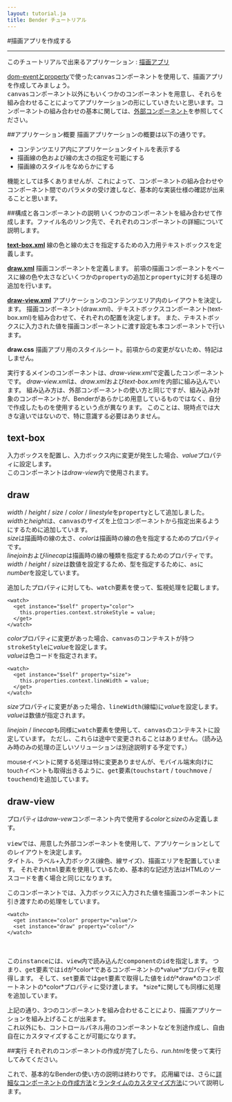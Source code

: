 ```yaml
---
layout: tutorial.ja
title: Bender チュートリアル
---
```

#描画アプリを作成する

-----
このチュートリアルで出来るアプリケーション : [描画アプリ](../../run.html?href=docs/tutorial/draw_app/draw-view.xml)

[dom-eventとproperty](canvas.ja.html)で使った<tt>canvas</tt>コンポーネントを使用して、描画アプリを作成してみましょう。  
<tt>canvas</tt>コンポーネント以外にもいくつかのコンポーネントを用意し、それらを組み合わせることによってアプリケーションの形にしていきたいと思います。コンポーネントの組み合わせの基本に関しては、[外部コンポーネント](external-component.ja.html)を参照してください。

##アプリケーション概要
描画アプリケーションの概要は以下の通りです。
<ul class="item">
  <li>コンテンツエリア内にアプリケーションタイトルを表示する</li>
  <li>描画線の色および線の太さの指定を可能にする</li>
  <li>描画線のスタイルをなめらかにする</li>
</ul>
機能としては多くありませんが、これによって、コンポーネントの組み合わせやコンポーネント間でのパラメタの受け渡しなど、基本的な実装仕様の確認が出来ることと思います。


##構成と各コンポーネントの説明
いくつかのコンポーネントを組み合わせて作成します。ファイル名のリンク先で、それぞれのコンポーネントの詳細について説明します。

<strong><a href="#text-box-title">text-box.xml</a></strong>
線の色と線の太さを指定するための入力用テキストボックスを定義します。

<strong><a href="#draw-title">draw.xml</a></strong>
描画コンポーネントを定義します。
前項の描画コンポーネントをベースに線の色や太さなどいくつかの<tt>property</tt>の追加と<tt>property</tt>に対する処理の追加を行います。

<strong><a href="#draw-view-title">draw-view.xml</a></strong>
アプリケーションのコンテンツエリア内のレイアウトを決定します。
描画コンポーネント(draw.xml)、テキストボックスコンポーネント(text-box.xml)を組み合わせて、それぞれの配置を決定します。
また、テキストボックスに入力された値を描画コンポーネントに渡す設定も本コンポーネントで行います。

<strong>draw.css</strong>
描画アプリ用のスタイルシート。前項からの変更がないため、特記はしません。

実行するメインのコンポーネントは、*draw-view.xml*で定義したコンポーネントです。
*draw-view.xml*は、*draw.xml*および*text-box.xml*を内部に組み込んでいます。
組み込み方は、外部コンポーネントの使い方と同じですが、組み込み対象のコンポーネントが、Benderがあらかじめ用意しているものではなく、自分で作成したものを使用するという点が異なります。
このことは、現時点では大きな違いではないので、特に意識する必要はありません。

<h2 id="text-box-title">text-box</h2>

<blockquote class="code" id="text-box">
</blockquote>
<script src="../../flexo.js">
</script>
<script>
flexo.ez_xhr("draw_app/text-box.xml", { responseType: "text"}, function (req) {
  document.querySelector("#text-box").appendChild(flexo.$pre(req.response));
});
</script>

入力ボックスを配置し、入力ボックス内に変更が発生した場合、*value*プロパティに設定します。  
このコンポーネントは*draw-view*内で使用されます。


<h2 id="draw-title">draw</h2>

<blockquote class="code" id="draw">
</blockquote>
<script src="../../flexo.js">
</script>
<script>
flexo.ez_xhr("draw_app/draw.xml", { responseType: "text"}, function (req) {
  document.querySelector("#draw").appendChild(flexo.$pre(req.response));
});
</script>

<property name="context" as="dynamic"
  value="this.views.$root.getContext('2d')" />
<property name="width" as="number" />
<property name="height" as="number" />
<property name="down" as="boolean" value="false" />
<property name="size" as="number" />
<property name="color" />
<property name="linejoin" value="round"/>
<property name="linecap" value="round"/>

*width* / *height* / *size* / *color* / *linestyle*を<tt>property</tt>として追加しました。  
*width*と*height*は、<tt>canvas</tt>のサイズを上位コンポーネントから指定出来るようにするために追加しています。  
*size*は描画時の線の太さ、*color*は描画時の線の色を指定するためのプロパティです。  
*linejoin*および*linecap*は描画時の線の種類を指定するためのプロパティです。  
*width* / *height* / *size*は数値を設定するため、型を指定するために、<tt>as</tt>に*number*を設定しています。  

追加したプロパティに対しても、<tt>watch</tt>要素を使って、監視処理を記載します。  

	<watch>
	  <get instance="$self" property="color">
	    this.properties.context.strokeStyle = value;
	  </get>
	</watch>
*color*プロパティに変更があった場合、<tt>canvas</tt>のコンテキストが持つ<tt>strokeStyle</tt>に*value*を設定します。  
*value*は色コードを指定されます。

	<watch>
	  <get instance="$self" property="size">
	    this.properties.context.lineWidth = value;
	  </get>
	</watch>
*size*プロパティに変更があった場合、<tt>lineWidth</tt>(線幅)に*value*を設定します。  
*value*は数値が指定されます。

*linejoin* / *linecap*も同様に<tt>watch</tt>要素を使用して、<tt>canvas</tt>のコンテキストに設定しています。
ただし、これらは途中で変更されることはありません。（読み込み時のみの処理の正しいソリューションは別途説明する予定です。）

mouseイベントに関する処理は特に変更ありませんが、モバイル端末向けにtouchイベントも取得出きるように、<tt>get</tt>要素(<tt>touchstart</tt> / <tt>touchmove</tt> / <tt>touchend</tt>)を追加しています。


<h2 id="draw-view-title">draw-view</h2>


<blockquote class="code" id="draw-view">
</blockquote>
<script src="../../flexo.js">
</script>
<script>
flexo.ez_xhr("draw_app/draw-view.xml", { responseType: "text"}, function (req) {
  document.querySelector("#draw-view").appendChild(flexo.$pre(req.response));
});
</script>

プロパティは*draw-vew*コンポーネント内で使用する*color*と*size*のみ定義します。
<br>
<br>
<tt>view</tt>では、用意した外部コンポーネントを使用して、アプリケーションとしてのレイアウトを決定します。  
タイトル、ラベル+入力ボックス(線色、線サイズ)、描画エリアを配置しています。
それぞれ<tt>html</tt>要素を使用しているため、基本的な記述方法はHTMLのソースコードを書く場合と同じになります。  

このコンポーネントでは、入力ボックスに入力された値を描画コンポーネントに引き渡すための処理をしています。

	<watch>
	  <get instance="color" property="value"/>
	  <set instance="draw" property="color"/>
	</watch>

<br>
<br>
この<tt>instance</tt>には、<tt>view</tt>内で読み込んだ<tt>component</tt>の<tt>id</tt>を指定します。
つまり、<tt>get</tt>要素では<tt>id</tt>が*color*であるコンポーネントの*value*プロパティを取得します。  
そして、<tt>set</tt>要素では<tt>get</tt>要素で取得した値を<tt>id</tt>が*draw*のコンポートネントの*color*プロパティに受け渡します。  
*size*に関しても同様に処理を追加しています。

上記の通り、3つのコンポーネントを組み合わせることにより、描画アプリケーションを組み上げることが出来ます。  
これ以外にも、コントロールパネル用のコンポーネントなどを別途作成し、自由自在にカスタマイズすることが可能になります。


##実行
それぞれのコンポーネントの作成が完了したら、*run.html*を使って実行してみてください。


これで、基本的なBenderの使い方の説明は終わりです。
応用編では、さらに[詳細なコンポーネントの作成方法]()と[ランタイムのカスタマイズ方法]()について説明します。











